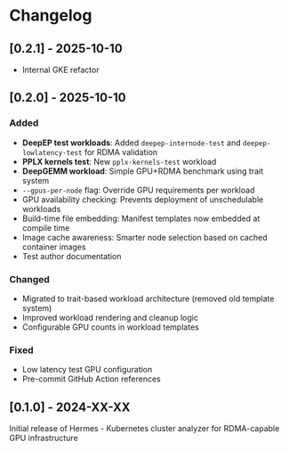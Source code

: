 # Changelog

## [0.2.1] - 2025-10-10

- Internal GKE refactor

## [0.2.0] - 2025-10-10

### Added
- **DeepEP test workloads**: Added `deepep-internode-test` and `deepep-lowlatency-test` for RDMA validation
- **PPLX kernels test**: New `pplx-kernels-test` workload
- **DeepGEMM workload**: Simple GPU+RDMA benchmark using trait system
- `--gpus-per-node` flag: Override GPU requirements per workload
- GPU availability checking: Prevents deployment of unschedulable workloads
- Build-time file embedding: Manifest templates now embedded at compile time
- Image cache awareness: Smarter node selection based on cached container images
- Test author documentation

### Changed
- Migrated to trait-based workload architecture (removed old template system)
- Improved workload rendering and cleanup logic
- Configurable GPU counts in workload templates

### Fixed
- Low latency test GPU configuration
- Pre-commit GitHub Action references

## [0.1.0] - 2024-XX-XX

Initial release of Hermes - Kubernetes cluster analyzer for RDMA-capable GPU infrastructure
